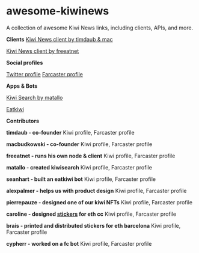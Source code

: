 # awesome-kiwinews
A collection of awesome Kiwi News links, including clients, APIs, and more.

**Clients**
[Kiwi News client by timdaub & mac](kiwinews.xyz)

[Kiwi News client by freeatnet](https://kiwinews.lol/)

**Social profiles**

[Twitter profile](https://twitter.com/KiwiNewsHQ)
[Farcaster profile](https://warpcast.com/kiwi)

**Apps & Bots**

[Kiwi Search by matallo](https://kiwinews.phyles.app/)

[Eatkiwi](https://warpcast.com/eatkiwi)

**Contributors**

**timdaub - co-founder**
Kiwi profile, Farcaster profile

**macbudkowski - co-founder**
Kiwi profile, Farcaster profile

**freeatnet - runs his own node & client**
Kiwi profile, Farcaster profile

**matallo - created kiwisearch**
Kiwi profile, Farcaster profile

**seanhart - built an eatkiwi bot**
Kiwi profile, Farcaster profile

**alexpalmer - helps us with product design**
Kiwi profile, Farcaster profile

**pierrepauze - designed one of our kiwi NFTs**
Kiwi profile, Farcaster profile

**caroline - designed [stickers](https://warpcast.com/see-dwyer/0xdcf600) for eth cc**
Kiwi profile, Farcaster profile

**brais - printed and distributed stickers for eth barcelona**
Kiwi profile, Farcaster profile

**cypherr - worked on a fc bot**
Kiwi profile, Farcaster profile


